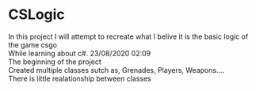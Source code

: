 # CSLogic
In this project I will attempt to recreate what I belive it is the basic logic of the game csgo                         
While learning about c#.                                                                                                                                                                                                                        23/08/2020 02:09                                                                                                       
The beginning of the project                                                                                            
Created multiple classes sutch as, Grenades, Players, Weapons....                                                       
There is little realationship between classes    
